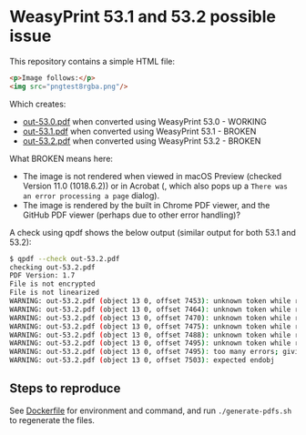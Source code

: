 # WeasyPrint 53.1 and 53.2 possible issue
This repository contains a simple HTML file:

```html
<p>Image follows:</p>
<img src="pngtest8rgba.png"/>
```

Which creates:
- [out-53.0.pdf](out-53.0.pdf) when converted using WeasyPrint 53.0 - WORKING
- [out-53.1.pdf](out-53.1.pdf) when converted using WeasyPrint 53.1 - BROKEN
- [out-53.2.pdf](out-53.2.pdf) when converted using WeasyPrint 53.2 - BROKEN

What BROKEN means here:

- The image is not rendered when viewed in macOS Preview (checked Version 11.0 (1018.6.2)) or in Acrobat (, which also pops up a `There was an error processing a page` dialog).
- The image is rendered by the built in Chrome PDF viewer, and the GitHub PDF viewer (perhaps due to other error handling)?

A check using qpdf shows the below output (similar output for both 53.1 and 53.2):
```sh
$ qpdf --check out-53.2.pdf
checking out-53.2.pdf
PDF Version: 1.7
File is not encrypted
File is not linearized
WARNING: out-53.2.pdf (object 13 0, offset 7453): unknown token while reading object; treating as string
WARNING: out-53.2.pdf (object 13 0, offset 7464): unknown token while reading object; treating as string
WARNING: out-53.2.pdf (object 13 0, offset 7470): unknown token while reading object; treating as string
WARNING: out-53.2.pdf (object 13 0, offset 7475): unknown token while reading object; treating as string
WARNING: out-53.2.pdf (object 13 0, offset 7488): unknown token while reading object; treating as string
WARNING: out-53.2.pdf (object 13 0, offset 7495): unknown token while reading object; treating as string
WARNING: out-53.2.pdf (object 13 0, offset 7495): too many errors; giving up on reading object
WARNING: out-53.2.pdf (object 13 0, offset 7503): expected endobj
```

## Steps to reproduce
See [Dockerfile](Dockerfile) for environment and command, and run `./generate-pdfs.sh` to regenerate the files.
